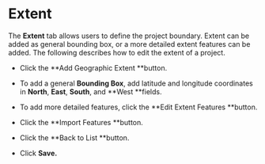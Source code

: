 # Extent

The **Extent** tab allows users to define the project boundary. Extent can be added as general bounding box, or a more detailed extent features can be added. The following describes how to edit the extent of a project.

* Click the **Add Geographic Extent **button.

* To add a general **Bounding Box**, add latitude and longitude coordinates in **North**, **East**, **South**, and **West **fields.

* To add more detailed features, click the **Edit Extent Features **button.

* Click the **Import Features **button.

* Click the **Back to List **button.

* Click **Save.**



